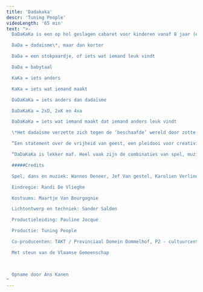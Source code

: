 ```yaml
---
title: 'Dadakaka'
descr: 'Tuning People'
videoLength: '65 min'
text: ">-
  DaDaKaKa is een op hol geslagen cabaret voor kinderen vanaf 8 jaar (en hun ouders en grootouders en vrienden van hun ouders en grootouders). Verschillende acts doordrongen van wilde creativiteit volgen elkaar op. DaDaKaKa is een combinatie van hoekige dans, gebroken pianomuziek, geflipte beelden en gestoorde teksten. DaDaKaKa is een voorstelling over wat kan en wat niet kan. De wereld barst van de regels, in deze voorstelling zijn er geen: een schilderij kan zingen en letters kunnen dansen.

  DaDa = dadaïsme\*, maar dan korter

  DaDa = een stokpaardje, of iets wat iemand leuk vindt

  DaDa = babytaal

  KaKa = iets anders

  KaKa = iets wat iemand maakt

  DaDaKaKa = iets anders dan dadaïsme

  DaDaKaKa = 2xD, 2xK en 4xa

  DaDaKaKa = iets wat iemand maakt dat iemand anders leuk vindt

  \*Het dadaïsme verzette zich tegen de ‘beschaafde’ wereld door zotte conventieloze, vaak grappige kunst te maken. DaDaKaKa is een hedendaagse versie van dadaïstische cabaretten uit 1916.

  “Een statement over de vrijheid van geest, een pleidooi voor creativiteit, wars van alle regelzucht.” De Standaard

  “DaDaKaKa is lekker maf. Heel vaak zijn de combinaties van spel, muziek en vorm spitsvondig.” Theaterkrant

  #####Credits

  Spel, dans en muziek: Wannes Deneer, Jef Van gestel, Karolien Verlinden en Wim Muyllaert

  Eindregie: Randi De Vlieghe

  Kostuums: Maartje Van Bourgognie

  Lichtontwerp en techniek: Sander Salden

  Productieleiding: Pauline Jocqué

  Productie: Tuning People

  Co-producenten: TAKT / Provinciaal Domein Dommelhof, P2 - cultuurcentrum Hasselt & Theater aan het Vrijthof Maastricht i.h.k.v. de interlimburgse subsidies, Villanella en in samenwerking met Froe Froe

  Met steun van de Vlaamse Gemeenschap

  ‍

  Opname door Ans Kanen
"
---
```

